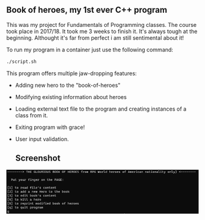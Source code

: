 ## Book of heroes, my 1st ever C++ program
This was my project for Fundamentals of Programming classes. The course took place in 2017/18. It took me 3 weeks to finish it. It's always tough at the beginning. Althought it's far from perfect i am still sentimental about it!

To run my program in a container just use the following command:
```bash
./script.sh
```
 This program offers multiple jaw-dropping features:
- Adding new hero to the "book-of-heroes"
- Modifying existing information about heroes
- Loading external text file to the program and creating instances of a class from it.
- Exiting program with grace!
- User input validation.
  
  ## Screenshot
![Alt text](./1.png "My program")

